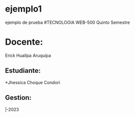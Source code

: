 # ejemplo1
ejemplo de prueba
#TECNOLOGIA WEB-500
Quinto Semestre
# Docente:
Erick Huallpa Aruquipa
## Estudiante:
*Jhessica Choque Condori
##  Gestion:
 |-2023

